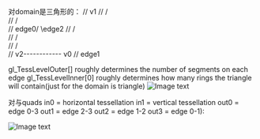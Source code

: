 
对domain是三角形的：
//                         v1
//                         /\
//                        /  \
//                  edge0/    \edge2
//                      /      \
//                     /        \
//                    /          \
//                  v2------------ v0
//                          edge1                              

gl_TessLevelOuter[] roughly determines the number of segments on each edge 
gl_TessLevelInner[0] roughly determines how many rings the triangle will contain(just for the domain  is triangle)
![Image text](http://in2gpu.com/wp-content/uploads/2014/06/tess12.png)

对与quads
in0   = horizontal tessellation
in1   = vertical tessellation
out0 = edge 0-3 
out1 = edge 2-3
out2 = edge 1-2 
out3 = edge 0-1):

![Image text](http://in2gpu.com/wp-content/uploads/2014/07/tess.png)
